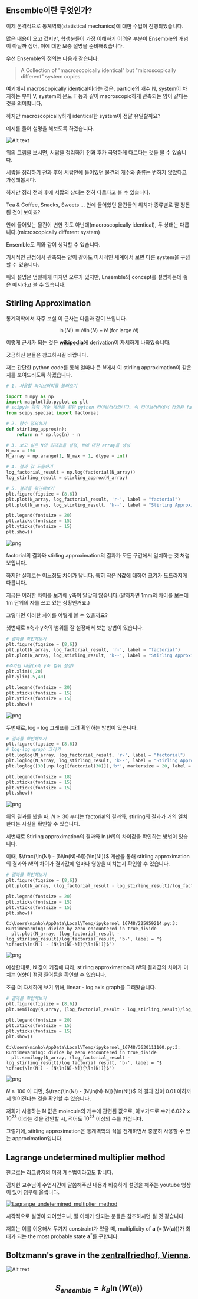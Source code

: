 ## Ensemble이란 무엇인가?

이제 본격적으로 통계역학(statistical mechanics)에 대한 수업이 진행되었습니다.

많은 내용이 오고 갔지만, 학생분들이 가장 이해하기 어려운 부분이 Ensemble의 개념이 아닐까 싶어, 이에 대한 보충 설명을 준비해봤습니다.

우선 Ensemble의 정의는 다음과 같습니다.

> A Collection of "macroscopically identical" but "microscopically different" system copies

여기에서 macroscopically identical이라는 것은, particle의 개수 N, system이 차지하는 부피 V, system의 온도 T 등과 같이 macroscopic하게 관측되는 양이 같다는 것을 의미합니다.

하지만 macroscopically하게 identical한 system이 정말 유일할까요?

예시를 들어 설명을 해보도록 하겠습니다.

![Alt text](./arrangement%20of%20things_2.jpg)

위의 그림을 보시면, 서랍을 정리하기 전과 후가 극명하게 다르다는 것을 볼 수 있습니다.

서랍을 정리하기 전과 후에 서랍안에 들어있던 물건의 개수와 종류는 변하지 않았다고 가정해봅시다.

하지만 정리 전과 후에 서랍의 상태는 전혀 다르다고 볼 수 있습니다.

Tea & Coffee, Snacks, Sweets ... 안에 들어있던 물건들의 위치가 종류별로 잘 정돈된 것이 보이죠?

안에 들어있는 물건이 변한 것도 아닌데(macroscopically identical), 두 상태는 다릅니다.(microscopically different system)

Ensemble도 위와 같이 생각할 수 있습니다.

거시적인 관점에서 관측되는 양이 같아도 미시적인 세계에서 보면 다른 system을 구성할 수 있습니다.

위의 설명은 엄밀하게 따지면 오류가 있지만, Ensemble의 concept를 설명하는데 좋은 예시라고 볼 수 있습니다.

## Stirling Approximation

통계역학에서 자주 보실 이 근사는 다음과 같이 쓰입니다.

$$\ln(N!) \cong N\ln(N) - N \text{  (for large $N$)}$$

이렇게 근사가 되는 것은 [**wikipedia**](https://en.wikipedia.org/wiki/Stirling%27s_approximation)에 derivation이 자세하게 나와있습니다.

궁금하신 분들은 참고하시길 바랍니다.

저는 간단한 python code를 통해 얼마나 큰 $N$에서 이 stirling approximation이 같은지를 보여드리도록 하겠습니다.


```python
# 1. 사용할 라이브러리를 불러오기

import numpy as np
import matplotlib.pyplot as plt 
# scipy는 과학 기술 계산을 위한 python 라이브러리입니다. 이 라이브러리에서 정의된 factorial 함수를 사용했습니다. 
from scipy.special import factorial 

# 2. 함수 정의하기
def stirling_approx(n):
    return n * np.log(n) - n

# 3. 보고 싶은 N의 최대값을 설정, N에 대한 array를 생성
N_max = 150
N_array = np.arange(1, N_max + 1, dtype = int)

# 4. 결과 값 도출하기
log_factorial_result = np.log(factorial(N_array))
log_stirling_result = stirling_approx(N_array)

# 5. 결과를 확인해보기
plt.figure(figsize = (8,6))
plt.plot(N_array, log_factorial_result, 'r-', label = "factorial")
plt.plot(N_array, log_stirling_result, 'k--', label = "Stirling Approximation")

plt.legend(fontsize = 20)
plt.xticks(fontsize = 15)
plt.yticks(fontsize = 15)
plt.show()
```


    
![png](Ensemble_state_Stirling_Approx_files/Ensemble_state_Stirling_Approx_5_0.png)
    


factorial의 결과와 stirling approximation의 결과가 모든 구간에서 일치하는 것 처럼 보입니다.

하지만 실제로는 어느정도 차이가 납니다. 특히 작은 N값에 대하여 크기가 도드라지게 다릅니다.

지금은 이러한 차이를 보기에 y축이 알맞지 않습니다.(말하자면 1mm의 차이를 보는데 1m 단위의 자를 쓰고 있는 상황인거죠.) 

그렇다면 이러한 차이를 어떻게 볼 수 있을까요?

첫번째로 x축과 y축의 범위를 잘 설정해서 보는 방법이 있습니다.


```python
# 결과를 확인해보기
plt.figure(figsize = (8,6))
plt.plot(N_array, log_factorial_result, 'r-', label = "factorial")
plt.plot(N_array, log_stirling_result, 'k--', label = "Stirling Approximation")

#추가된 내용(x축 y축 범위 설정)
plt.xlim(0,20)
plt.ylim(-5,40)

plt.legend(fontsize = 20)
plt.xticks(fontsize = 15)
plt.yticks(fontsize = 15)
plt.show()
```


    
![png](Ensemble_state_Stirling_Approx_files/Ensemble_state_Stirling_Approx_8_0.png)
    


두번째로, log - log 그래프를 그려 확인하는 방법이 있습니다.


```python
# 결과를 확인해보기
plt.figure(figsize = (8,6))
# log-log graph 그리기
plt.loglog(N_array, log_factorial_result, 'r-', label = "factorial")
plt.loglog(N_array, log_stirling_result, 'k--', label = "Stirling Approximation")
plt.loglog([30],np.log([factorial(30)]),'b*', markersize = 20, label = "$30!$")

plt.legend(fontsize = 18)
plt.xticks(fontsize = 15)
plt.yticks(fontsize = 15)
plt.show()
```


    
![png](Ensemble_state_Stirling_Approx_files/Ensemble_state_Stirling_Approx_10_0.png)
    


위의 결과를 봤을 때, $N \geq 30$ 부터는 factorial의 결과와, stirling의 결과가 거의 일치한다는 사실을 확인할 수 있습니다.

세번째로 Stirling approximation의 결과와 $\ln(N!)$의 차이값을 확인하는 방법이 있습니다.

이때, $\frac{\ln(N!) - [N\ln(N)-N]}{\ln(N!)}$ 계산을 통해 stirling approximation의 결과와 $N!$의 차이가 결과값에 얼마나 영향을 미치는지 확인할 수 있습니다.


```python
# 결과를 확인해보기
plt.figure(figsize = (8,6))
plt.plot(N_array, (log_factorial_result - log_stirling_result)/log_factorial_result, 'b-', label = "$ \dfrac{\ln(N!) - [N\ln(N)-N]}{\ln(N!)}$")

plt.legend(fontsize = 20)
plt.xticks(fontsize = 15)
plt.yticks(fontsize = 15)
plt.show()
```

    C:\Users\minho\AppData\Local\Temp/ipykernel_16748/225959214.py:3: RuntimeWarning: divide by zero encountered in true_divide
      plt.plot(N_array, (log_factorial_result - log_stirling_result)/log_factorial_result, 'b-', label = "$ \dfrac{\ln(N!) - [N\ln(N)-N]}{\ln(N!)}$")
    


    
![png](Ensemble_state_Stirling_Approx_files/Ensemble_state_Stirling_Approx_13_1.png)
    


예상한대로, N 값이 커짐에 따라, stirling approximation과 $N!$의 결과값의 차이가 미치는 영향이 점점 줄어듬을 확인할 수 있습니다.

조금 더 자세하게 보기 위해, linear - log axis graph를 그려봤습니다.


```python
# 결과를 확인해보기
plt.figure(figsize = (8,6))
plt.semilogy(N_array, (log_factorial_result - log_stirling_result)/log_factorial_result, 'b-', label = "$ \dfrac{\ln(N!) - [N\ln(N)-N]}{\ln(N!)}$")

plt.legend(fontsize = 20)
plt.xticks(fontsize = 15)
plt.yticks(fontsize = 15)
plt.show()
```

    C:\Users\minho\AppData\Local\Temp/ipykernel_16748/3630111100.py:3: RuntimeWarning: divide by zero encountered in true_divide
      plt.semilogy(N_array, (log_factorial_result - log_stirling_result)/log_factorial_result, 'b-', label = "$ \dfrac{\ln(N!) - [N\ln(N)-N]}{\ln(N!)}$")
    


    
![png](Ensemble_state_Stirling_Approx_files/Ensemble_state_Stirling_Approx_15_1.png)
    


$N \geq 100$ 이 되면, $\frac{\ln(N!) - [N\ln(N)-N]}{\ln(N!)}$ 의 결과 값이 0.01 이하까지 떨어진다는 것을 확인할 수 있습니다.

저희가 사용하는 N 값은 molecule의 개수에 관련된 값으로, 아보가드로 수가 $6.022 \times 10^{23}$ 이라는 것을 감안할 시, 적어도 $10^{23}$ 이상의 수를 가집니다.

그렇기에, stirling approximation은 통계역학의 식을 전개하면서 충분히 사용할 수 있는 approximation입니다.

## Lagrange undetermined multiplier method

한글로는 라그랑지의 미정 계수법이라고도 합니다.

김지현 교수님이 수업시간에 말씀해주신 내용과 비슷하게 설명을 해주는 youtube 영상이 있어 첨부에 올립니다.

[![Lagrange_undetermined_multiplier_method](https://img.youtube.com/vi/lmD9p6J_-TA/0.jpg)](https://www.youtube.com/watch?v=lmD9p6J_-TA)

시각적으로 설명이 되어있으니, 잘 이해가 안되는 분들은 참조하시면 될 것 같습니다.

저희는 이를 이용해서 두가지 constraint가 있을 때, multiplicity of $\textbf{a}$ (=$(W(\textbf{a})))$가 최대가 되는 the most probable state $\textbf{a}^*$를 구합니다.

## Boltzmann's grave in the [**zentralfriedhof, Vienna**](https://en.wikipedia.org/wiki/Vienna_Central_Cemetery).

![Alt text](./Boltzmann.jpg)

## $$ S_{ensemble} = k_B \ln(W(\textbf{a})) $$


